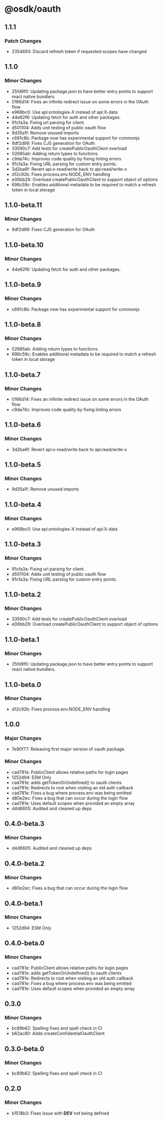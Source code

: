 # @osdk/oauth

## 1.1.1

### Patch Changes

- 2354693: Discard refresh token if requested scopes have changed

## 1.1.0

### Minor Changes

- 25fd9f0: Updating package.json to have better entry points to support react native bundlers.
- 0166d14: Fixes an infinite redirect issue on some errors in the OAuth flow
- e968bc0: Use api:ontologies-X instead of api:X-data
- 44e62f6: Updating fetch for auth and other packages.
- 91cfa3a: Fixing url parsing for client.
- d501104: Adds unit testing of public oauth flow
- 9d35a1f: Remove unused imports
- c691c8b: Package now has experimental support for commonjs
- 9df2d99: Fixes CJS generation for OAuth
- 33590c7: Add tests for createPublicOauthClient overload
- 02685ab: Adding return types to functions.
- c9da74c: Improves code quality by fixing linting errors
- 91cfa3a: Fixing URL parsing for custom entry points.
- 3d2ba6f: Revert api:x-read/write back to api:read/write-x
- d12c92b: Fixes process.env.NODE_ENV handling
- e00bb29: Overload createPublicOauthClient to support object of options
- 696c59c: Enables additional metadata to be required to match a refresh token in local storage

## 1.1.0-beta.11

### Minor Changes

- 9df2d99: Fixes CJS generation for OAuth

## 1.1.0-beta.10

### Minor Changes

- 44e62f6: Updating fetch for auth and other packages.

## 1.1.0-beta.9

### Minor Changes

- c691c8b: Package now has experimental support for commonjs

## 1.1.0-beta.8

### Minor Changes

- 02685ab: Adding return types to functions.
- 696c59c: Enables additional metadata to be required to match a refresh token in local storage

## 1.1.0-beta.7

### Minor Changes

- 0166d14: Fixes an infinite redirect issue on some errors in the OAuth flow
- c9da74c: Improves code quality by fixing linting errors

## 1.1.0-beta.6

### Minor Changes

- 3d2ba6f: Revert api:x-read/write back to api:read/write-x

## 1.1.0-beta.5

### Minor Changes

- 9d35a1f: Remove unused imports

## 1.1.0-beta.4

### Minor Changes

- e968bc0: Use api:ontologies-X instead of api:X-data

## 1.1.0-beta.3

### Minor Changes

- 91cfa3a: Fixing url parsing for client.
- d501104: Adds unit testing of public oauth flow
- 91cfa3a: Fixing URL parsing for custom entry points.

## 1.1.0-beta.2

### Minor Changes

- 33590c7: Add tests for createPublicOauthClient overload
- e00bb29: Overload createPublicOauthClient to support object of options

## 1.1.0-beta.1

### Minor Changes

- 25fd9f0: Updating package.json to have better entry points to support react native bundlers.

## 1.1.0-beta.0

### Minor Changes

- d12c92b: Fixes process.env.NODE_ENV handling

## 1.0.0

### Major Changes

- 7e90f77: Releasing first major version of oauth package.

### Minor Changes

- cad781e: PublicClient allows relative paths for login pages
- 1252d94: ESM Only
- cad781e: adds getTokenOrUndefined() to oauth clients
- cad781e: Redirects to root when visiting an old auth callback
- cad781e: Fixes a bug where process.env was being emitted
- d80e2ec: Fixes a bug that can occur during the login flow
- cad781e: Uses default scopes when provided an empty array
- d4d6605: Audited and cleaned up deps

## 0.4.0-beta.3

### Minor Changes

- d4d6605: Audited and cleaned up deps

## 0.4.0-beta.2

### Minor Changes

- d80e2ec: Fixes a bug that can occur during the login flow

## 0.4.0-beta.1

### Minor Changes

- 1252d94: ESM Only

## 0.4.0-beta.0

### Minor Changes

- cad781e: PublicClient allows relative paths for login pages
- cad781e: adds getTokenOrUndefined() to oauth clients
- cad781e: Redirects to root when visiting an old auth callback
- cad781e: Fixes a bug where process.env was being emitted
- cad781e: Uses default scopes when provided an empty array

## 0.3.0

### Minor Changes

- bc89b62: Spelling fixes and spell check in CI
- b62ac80: Adds createConfidentialOauthClient

## 0.3.0-beta.0

### Minor Changes

- bc89b62: Spelling fixes and spell check in CI

## 0.2.0

### Minor Changes

- b1518b3: Fixes issue with **DEV** not being defined
